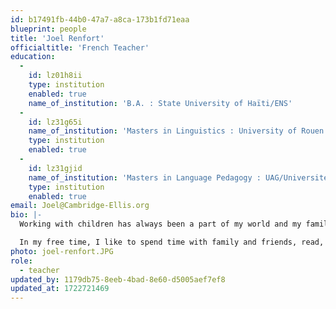 ```yaml
---
id: b17491fb-44b0-47a7-a8ca-173b1fd71eaa
blueprint: people
title: 'Joel Renfort'
officialtitle: 'French Teacher'
education:
  -
    id: lz01h8ii
    type: institution
    enabled: true
    name_of_institution: 'B.A. : State University of Haïti/ENS'
  -
    id: lz31g65i
    name_of_institution: 'Masters in Linguistics : University of Rouen / France'
    type: institution
    enabled: true
  -
    id: lz31gjid
    name_of_institution: 'Masters in Language Pedagogy : UAG/Université des Antilles et de la Guyane/Martinique'
    type: institution
    enabled: true
email: Joel@Cambridge-Ellis.org
bio: |-
  Working with children has always been a part of my world and my family experience. As a budding artist, I worked with my family to enrich the classrooms of the students in their care, as my parents were educators as well. I continued in this domain, basing my Master's thesis on Language Development and Usage at the preschool level before returning to work in school leadership and pedagogy for 16 years in the preschool setting. 

  In my free time, I like to spend time with family and friends, read, create art, write poetry, visit museums, play chess, and learn about other cultures. I truly believe that working with children invites you to become more aware, motivated, energetic, creative, and innovative. The exchanges with children, colleagues, families, and caregivers contribute to an atmosphere focused on giving. As I wrote in one of my poems, "there is no better business than giving."
photo: joel-renfort.JPG
role:
  - teacher
updated_by: 1179db75-8eeb-4bad-8e60-d5005aef7ef8
updated_at: 1722721469
---
```

